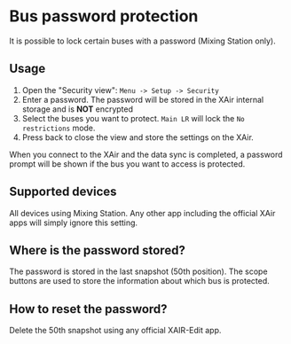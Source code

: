 # Bus password protection
It is possible to lock certain buses with a password (Mixing Station only).


## Usage
1. Open the "Security view": `Menu -> Setup -> Security`
2. Enter a password. The password will be stored in the XAir internal storage and is **NOT** encrypted
3. Select the buses you want to protect. `Main LR` will lock the `No restrictions` mode.
4. Press back to close the view and store the settings on the XAir.

When you connect to the XAir and the data sync is completed, a password prompt will be shown if the bus you want to access is protected.

## Supported devices
All devices using Mixing Station. Any other app including the official XAir apps will simply ignore this setting.

## Where is the password stored?
The password is stored in the last snapshot (50th position). The scope buttons are used to store the information about which bus is protected.

## How to reset the password?
Delete the 50th snapshot using any official XAIR-Edit app.